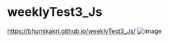 # weeklyTest3_Js
https://bhumikakri.github.io/weeklyTest3_Js/
![image](https://github.com/Bhumikakri/weeklyTest3_Js/assets/128302166/fe4c0fcd-2866-4613-a482-4a72acc6a3cf)
